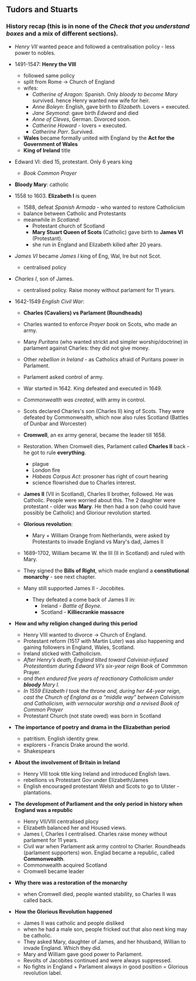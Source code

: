 
## Tudors and Stuarts

### History recap (this is in none of the *Check that you understand boxes* and a mix of different sections).

- *Henry VII* wanted peace and followed a centralisation policy - less power to nobles.

- 1491-1547: **Henry the VIII**
    - followed same policy
    - split from Rome -> Church of England
    - wifes:
        - *Catherine of Aragon*: Spanish. Only *bloody to become Mary* survived. hence Henry wanted new wife for heir. 
        - *Anne Boleyn*: English, gave birth to *Elizabeth*. Lovers = executed. 
        - *Jane Seymond*: gave birth *Edward* and died
        - *Anne of Cleves*, German. Divorced soon.
        - *Catherine Howard* - lovers = executed.
        - *Catherine Parr*. Survived.
    - **Wales** became formally united with England by the **Act for the Government of Wales**
    - **King of Ireland** title

- Edward VI: died 15, protestant. Only 6 years king
    - *Book Common Prayer*

- **Bloody Mary**: catholic

- 1558 to 1603. **Elizabeth I** is queen
    - 1588, defeat *Spanish Armada* - who wanted to restore Catholicism
    - balance between Catholic and Protestants
    - meanwhile in *Scotland*:
        - Protestant church of Scotland
        -  **Mary Stuart Queen of Scots** (Catholic) gave birth to **James VI** (Protestant).
        - she run in England and Elizabeth killed after 20 years.

- *James VI* became *James I* king of Eng, Wal, Ire but not Scot.
    - centralised policy

- *Charles I*, son of James.
    - centralised policy. Raise money without parlament for 11 years.

- 1642-1549 *English Civil War*: 
    - **Charles (Cavaliers) vs Parlament (Roundheads)**
    - Charles wanted to enforce *Prayer book* on Scots, who made an army. 
    - Many *Puritans* (who wanted strickt and simpler worship/doctrine) in parlament against Charles: they did not give money. 
    - Other *rebellion in Ireland* - as Catholics afraid of Puritans power in Parlament. 
    - Parlament asked control of army.
    - War started in 1642. King defeated and executed in 1649.
    - *Commonwealth was created*, with army in control. 
    - Scots declared Charles's son (Charles II) king of Scots. They were defeated by Commonwealth, which now also rules Scotland (Battles of Dunbar and Worcester)

    - **Cromwell**, an ex army general, became the leader till 1658.

    - Restoration. When Cromwell dies, Parlament called **Charles II** back - he got to rule **everything**. 
        - plague
        - London fire
        - *Habeas Corpus Act*: prosoner has right of court hearing
        - science flowrished due to Charles interest. 

    - **James II** (VII in Scotland), Charles II brother, followed. He was Catholic. People were worried about this. The 2 daughter were protestant - older was **Mary**. He then had a son (who could have possibly be Catholic) and Gloriour revolution started. 
    - **Glorious revolution**:
        - Mary + William Orange from Netherlands, were asked by Protestants to invade England vs Mary's dad, James II
    - 1689-1702, William became W. the III (II in Scotland) and ruled with Mary.
    - They signed the **Bills of Right**, which made england a **constitutional monarchy** - see next chapter.
    - Many still supported James II - Jocobites.
        - They defeated a come back of James II in:
            - Ireland - *Battle of Boyne*.
            - Scotland - **Killiecrankie massacre**



-  **How and why religion changed during this period** 
    - Henry VIII wanted to divorce -> Church of England.
    - Protestant reform (1517 with Martin Luter) was also happening and gaining followers in England, Wales, Scotland.
    - Ireland sticked with Catholicism. 
    - *After Henry’s death, England tilted toward Calvinist-infused Protestantism during Edward VI’s six-year reign* Book of Commmon Prayer. 
    - *and then endured five years of reactionary Catholicism under **bloody** Mary I.*
    - *In 1559 Elizabeth I took the throne and, during her 44-year reign, cast the Church of England as a “middle way” between Calvinism and Catholicism, with vernacular worship and a revised Book of Common Prayer*
    - Protestant Church (not state owed) was born in Scotland

-  **The importance of poetry and drama in the Elizabethan period** 
    - patritism. English identity grew.
    - explorers - Francis Drake around the world. 
    - Shakespears

-  **About the involvement of Britain in Ireland** 
    - Henry VIII took title king Ireland and introduced English laws.
    - rebellions vs Protestant Gov under Elizabeth/James
    - English encouraged protestant Welsh and Scots to go to Ulster - plantations.

- **The development of Parliament and the only period in history when England was a republic** 
    - Henry VII/VIII centralised plocy
    - Elizabeth balanced her and Housed views.
    - James I, Charles I centralised. Charles raise money without parlament for 11 years.
    - Civil war when Parlament ask army control to Charler. Roundheads (parlament supporters) won. Englad became a republic, called **Commonwealth**.
    - Commonwealth acquired Scotland
    - Cromwell became leader

-  **Why there was a restoration of the monarchy** 
    - when Cromwell died, people wanted stability, so Charles II was called back.

-  **How the Glorious Revolution happened**
    - James II was catholic and people disliked
    - when he had a male son, people fricked out that also next king may be catholic. 
    - They asked Mary, daughter of James, and her hhusband, Willian to invade England. Which they did. 
    - Mary and William gave good power to Parlament.
    - Revolts of Jacobites continued and were always suppressed. 
    - No fights in England + Parlament always in good position = Glorious revolution label.
